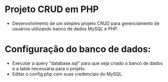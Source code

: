 # Projeto CRUD em PHP
- Desenvolvimento de um simples projeto CRUD para gerenciamento de usuários utilizando banco de dados MySQL e PHP.
# Configuração do banco de dados:
- Executar a query "database.sql" para que seja criado o banco de dados e a table necessária para o projeto.
- Editar o config.php com suas credenciais do MySQL
